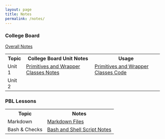 ```yaml
---
layout: page
title: Notes
permalink: /notes/
---
```



### College Board 

 
<a href="https://aadyadaita.github.io/apcsa_indiv_repo_tri1/2022/08/30/notes_tri1.html#object-oriented-programming-basic-vocab ">Overall Notes</a>

<table>
  <tr>
    <th>Topic</th>
    <th>College Board Unit Notes</th>
    <th>Usage</th>

  </tr>
  <tr>
    <td>Unit 1</td>
      <td><a href="https://aadyadaita.github.io/apcsa_indiv_repo_tri1/markdown/2022/08/22/primitives.html">Primitives and Wrapper Classes Notes</a></td>
      <td><a href="https://aadyadaita.github.io/apcsa_indiv_repo_tri1/2022/08/24/score_calculator.html">Primitives and Wrapper Classes Code</a></td>
   
  </tr>
  <tr>
    <td>Unit 2</td>
    <td> </td>
    <td> </td>

  </tr>
</table>


### PBL Lessons

<table>
  <tr>
    <th>Topic</th>
    <th>Notes</th>
  </tr>
  <tr>
      <td>Markdown </td>
      <td><a href="https://aadyadaita.github.io/apcsa_indiv_repo_tri1/markdown/2022/08/21/Markdown.html">Markdown Files</a></td>
    
  </tr>


  <tr>
    <td>Bash & Checks </td>
    <td><a href="https://aadyadaita.github.io/apcsa_indiv_repo_tri1/2022/08/25/bash_kernel.html">Bash and Shell Script Notes</a></td>
   
  </tr>
</table>